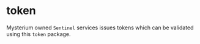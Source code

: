 # token

Mysterium owned `Sentinel` services issues tokens which can be validated using this `token` package.

